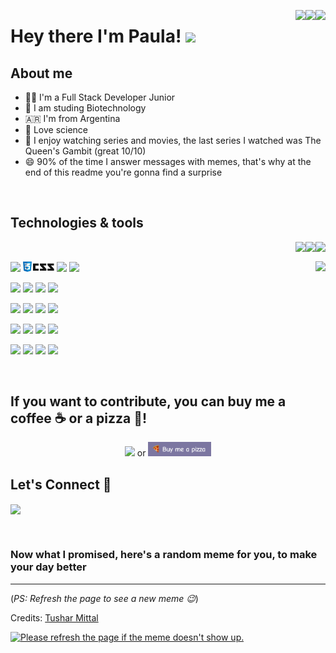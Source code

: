 <!-- Your badges
You can use the website to generate badges: https://shields.io/
https://shields.io/#styles
-->
<a href="https://github.com/pauladanielafarias"><img align="right" src="https://badges.pufler.dev/updated/pauladanielafarias/pauladanielafarias?style=social&logo=github"></a> 
<a href="https://github.com/pauladanielafarias"><img align="right" src="https://badges.pufler.dev/visits/pauladanielafarias/pauladanielafarias?style=social&logo=github"></a> 
<a href="https://github.com/pauladanielafarias/?tab=follow"><img align="right" src="https://img.shields.io/github/followers/pauladanielafarias?label=Follow%20me&style=social"></a> 


# Hey there I'm Paula! <img width="4%" src="https://media.giphy.com/media/hvRJCLFzcasrR4ia7z/giphy.gif" width="25px">

## About me
- :woman_technologist: I'm a Full Stack Developer Junior 
- :dna: I am studing Biotechnology
- :argentina: I'm from Argentina
- :test_tube: Love science 
- :popcorn: I enjoy watching series and movies, the last series I watched was The Queen's Gambit (great 10/10)
- :smile: 90% of the time I answer messages with memes, that's why at the end of this readme you're gonna find a surprise

<br>

## Technologies & tools 
<p>
  <!-- Your github readme stats
  You can use this api: https://github.com/anuraghazra/github-readme-stats
  -->
  <a href="https://github.com/pauladanielafarias/repositories"> <img align="right" src="https://badges.pufler.dev/years/pauladanielafarias?style=flat&color=purple&logo=github&logoColor=black&labelColor=FBFBFB"></a> <a href="https://github.com/pauladanielafarias/repositories"><img align="right" src="https://badges.pufler.dev/commits/monthly/pauladanielafarias?style=flat&color=purple&logo=github&logoColor=black&labelColor=FBFBFB"></a> <a href="https://github.com/pauladanielafarias/repositories"><img align="right" src="https://badges.pufler.dev/repos/pauladanielafarias?style=flat&color=purple&logo=github&logoColor=black&labelColor=FBFBFB"></a>
  <br>
  
  <a href="https://github.com/pauladanielafarias/repositories"><img height="160vh" align="right" src="https://github-readme-stats.vercel.app/api/top-langs/?username=pauladanielafarias&layout=compact&langs_count=6"></a>
  <!--<img height="160vh" width="50%" align="right" src="https://github-readme-stats.vercel.app/api?username=pauladanielafarias&show_icons=true&theme=material-palenight&hide=issues,contribs,prs&count_private=true&include_all_commits=true">-->
  
  <!-- 
  You can use this sites to get logos: https://www.vectorlogo.zone or https://simpleicons.org/
  -->
  <code><img width="10%" src="https://www.vectorlogo.zone/logos/w3_html5/w3_html5-ar21.svg"></code>
  <code><img width="10%" src="https://github.com/pauladanielafarias/pauladanielafarias/blob/master/images/css3.jpg?raw=true"></code>
  <code><img width="10%" src="https://www.vectorlogo.zone/logos/javascript/javascript-ar21.svg"></code>
  <code><img width="10%" src="https://www.vectorlogo.zone/logos/getbootstrap/getbootstrap-ar21.svg"></code>
  <!-- <code><img width="10%" src="https://www.vectorlogo.zone/logos/jquery/jquery-ar21.svg"></code>-->
  <!--<code><img width="10%" src="https://www.vectorlogo.zone/logos/yaml/yaml-ar21.svg"></code>-->
  
  <code><img width="10%" src="https://www.vectorlogo.zone/logos/json/json-ar21.svg"></code>
  <code><img width="10%" src="https://www.vectorlogo.zone/logos/java/java-ar21.svg"></code>
  <code><img width="10%" src="https://www.vectorlogo.zone/logos/php/php-ar21.svg"></code>
  <code><img width="10%" src="https://www.vectorlogo.zone/logos/python/python-ar21.svg"></code>
  
  <code><img width="10%" src="https://www.vectorlogo.zone/logos/git-scm/git-scm-ar21.svg"></code>
  <code><img width="10%" src="https://www.vectorlogo.zone/logos/github/github-ar21.svg"></code>
  <code><img width="10%" src="https://www.vectorlogo.zone/logos/mysql/mysql-ar21.svg"></code>
  <code><img width="10%" src="https://www.vectorlogo.zone/logos/phpmyadmin/phpmyadmin-ar21.svg"></code>


  <code><img width="10%" src="https://www.vectorlogo.zone/logos/ibm_cloud/ibm_cloud-ar21.svg"></code> 
  <code><img width="10%" src="https://www.vectorlogo.zone/logos/linux/linux-ar21.svg"></code>
  <code><img width="10%" src="https://www.vectorlogo.zone/logos/redhat/redhat-ar21.svg"></code>
  <code><img width="10%" src="https://www.vectorlogo.zone/logos/docker/docker-ar21.svg"></code>
  <!--<code><img width="10%" src="https://www.vectorlogo.zone/logos/kubernetes/kubernetes-ar21.svg"></code>-->

  
  <code><img width="10%" src="https://www.vectorlogo.zone/logos/firebase/firebase-ar21.svg"></code>
  <code><img width="10%" src="https://www.vectorlogo.zone/logos/netlify/netlify-ar21.svg"></code>
  <code><img width="10%" src="https://www.vectorlogo.zone/logos/visualstudio_code/visualstudio_code-ar21.svg"></code>
  <code><img width="10%" src="https://www.vectorlogo.zone/logos/jupyter/jupyter-ar21.svg"></code>
  
</p>

<br>

## If you want to contribute, you can buy me a coffee :coffee: or a pizza :pizza:!

<p align="center">
  <a align="center" href="https://cafecito.app/paulafarias"><img width="20%" src="https://cdn.cafecito.app/imgs/buttons/button_3.svg"></a> or <a href="https://www.buymeacoffee.com/paulafarias" align="center"> <img width="20%" src="https://github.com/pauladanielafarias/pauladanielafarias/blob/master/images/buy_me_a_pizza.png?raw=true"></a>
</p>

## Let's Connect :handshake:
<a href="https://www.linkedin.com/in/paulafarias/"><img align="center" width="20%" src="https://img.shields.io/badge/-Paula%20Farias-blue?style=social&logo=Linkedin&logoColor=blue"></a> 

<br>

### Now what I promised, here's a random meme for you, to make your day better

-----------------------------------
(*PS: Refresh the page to see a new meme :wink:*)

Credits: [Tushar Mittal](https://github.com/techytushar/techytushar/blob/master/README.md)

<a href="https://github.com/techytushar/random-memer"><img src='https://random-memer.herokuapp.com/' title="Meme" alt="Please refresh the page if the meme doesn't show up." height="400"></a>
